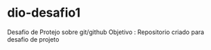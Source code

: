 # dio-desafio1
Desafio de Protejo sobre git/github
Objetivo :
Repositorio criado para desafio de projeto
